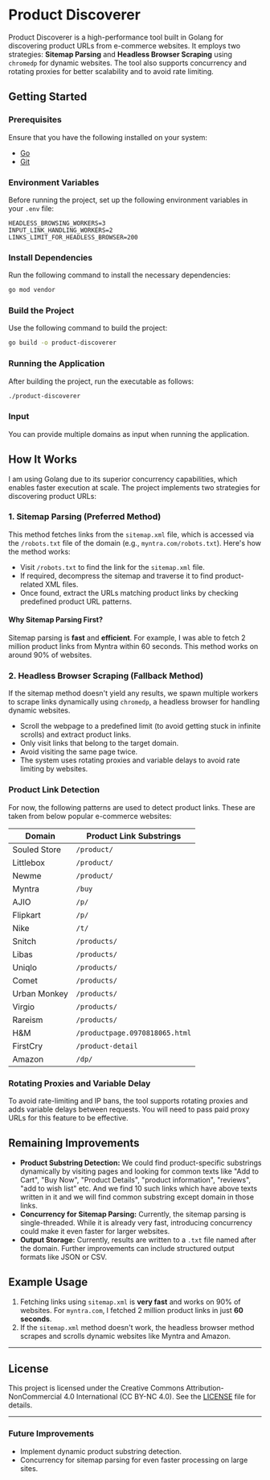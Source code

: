 
# Product Discoverer

Product Discoverer is a high-performance tool built in Golang for discovering product URLs from e-commerce websites. It employs two strategies: **Sitemap Parsing** and **Headless Browser Scraping** using `chromedp` for dynamic websites. The tool also supports concurrency and rotating proxies for better scalability and to avoid rate limiting.

## Getting Started

### Prerequisites

Ensure that you have the following installed on your system:

- [Go](https://golang.org/doc/install)
- [Git](https://git-scm.com/book/en/v2/Getting-Started-Installing-Git)

### Environment Variables

Before running the project, set up the following environment variables in your `.env` file:

```
HEADLESS_BROWSING_WORKERS=3
INPUT_LINK_HANDLING_WORKERS=2
LINKS_LIMIT_FOR_HEADLESS_BROWSER=200
```

### Install Dependencies

Run the following command to install the necessary dependencies:

```bash
go mod vendor
```

### Build the Project

Use the following command to build the project:

```bash
go build -o product-discoverer
```

### Running the Application

After building the project, run the executable as follows:

```bash
./product-discoverer
```

### Input

You can provide multiple domains as input when running the application.

## How It Works

I am using Golang due to its superior concurrency capabilities, which enables faster execution at scale. The project implements two strategies for discovering product URLs:

### 1. Sitemap Parsing (Preferred Method)

This method fetches links from the `sitemap.xml` file, which is accessed via the `/robots.txt` file of the domain (e.g., `myntra.com/robots.txt`). Here's how the method works:

- Visit `/robots.txt` to find the link for the `sitemap.xml` file.
- If required, decompress the sitemap and traverse it to find product-related XML files.
- Once found, extract the URLs matching product links by checking predefined product URL patterns.

#### Why Sitemap Parsing First?

Sitemap parsing is **fast** and **efficient**. For example, I was able to fetch 2 million product links from Myntra within 60 seconds. This method works on around 90% of websites.

### 2. Headless Browser Scraping (Fallback Method)

If the sitemap method doesn't yield any results, we spawn multiple workers to scrape links dynamically using `chromedp`, a headless browser for handling dynamic websites.

- Scroll the webpage to a predefined limit (to avoid getting stuck in infinite scrolls) and extract product links.
- Only visit links that belong to the target domain.
- Avoid visiting the same page twice.
- The system uses rotating proxies and variable delays to avoid rate limiting by websites.

### Product Link Detection

For now, the following patterns are used to detect product links. These are taken from below popular e-commerce websites:

| Domain           | Product Link Substrings                                   |
|------------------|-----------------------------------------------------------|
| Souled Store      | `/product/`                                               |
| Littlebox         | `/product/`                                               |
| Newme             | `/product/`                                               |
| Myntra            | `/buy`                                                    |
| AJIO              | `/p/`                                                     |
| Flipkart          | `/p/`                                                     |
| Nike              | `/t/`                                                     |
| Snitch            | `/products/`                                              |
| Libas             | `/products/`                                              |
| Uniqlo            | `/products/`                                              |
| Comet             | `/products/`                                              |
| Urban Monkey      | `/products/`                                              |
| Virgio            | `/products/`                                              |
| Rareism           | `/products/`                                              |
| H&M               | `/productpage.0970818065.html`                            |
| FirstCry          | `/product-detail`                                         |
| Amazon            | `/dp/`                                                    |

### Rotating Proxies and Variable Delay

To avoid rate-limiting and IP bans, the tool supports rotating proxies and adds variable delays between requests. You will need to pass paid proxy URLs for this feature to be effective.

## Remaining Improvements

- **Product Substring Detection:** We could find product-specific substrings dynamically by visiting pages and looking for common texts like "Add to Cart", "Buy Now", "Product Details",  "product information", "reviews", "add to wish list" etc.
And we find 10 such links which have above texts written in it and we will find common substring except domain in those links.
- **Concurrency for Sitemap Parsing:** Currently, the sitemap parsing is single-threaded. While it is already very fast, introducing concurrency could make it even faster for larger websites.
- **Output Storage:** Currently, results are written to a `.txt` file named after the domain. Further improvements can include structured output formats like JSON or CSV.

## Example Usage

1. Fetching links using `sitemap.xml` is **very fast** and works on 90% of websites. For `myntra.com`, I fetched 2 million product links in just **60 seconds**.
2. If the `sitemap.xml` method doesn't work, the headless browser method scrapes and scrolls dynamic websites like Myntra and Amazon.

---

## License

This project is licensed under the Creative Commons Attribution-NonCommercial 4.0 International (CC BY-NC 4.0). See the [LICENSE](LICENSE) file for details.

---

### Future Improvements

- Implement dynamic product substring detection.
- Concurrency for sitemap parsing for even faster processing on large sites.

